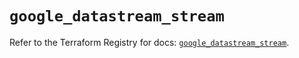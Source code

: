 # `google_datastream_stream`

Refer to the Terraform Registry for docs: [`google_datastream_stream`](https://registry.terraform.io/providers/hashicorp/google-beta/6.47.0/docs/resources/google_datastream_stream).
